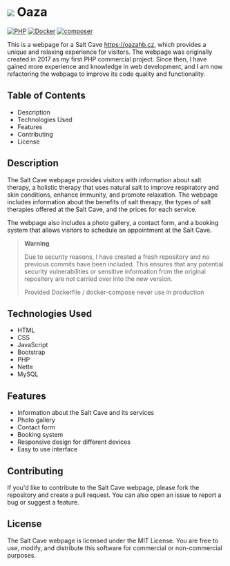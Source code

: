 # ![](https://oazahb.cz/images/logo.png) Oaza
[![PHP](https://img.shields.io/badge/PHP-8.2-blue.svg)](http://php.net)
[![Docker](https://img.shields.io/badge/Docker-powered-blue.svg)](https://www.docker.com/)
[![composer](https://img.shields.io/badge/composer-latest-green.svg)](https://getcomposer.org/)

This is a webpage for a Salt Cave https://oazahb.cz, which provides a unique and relaxing experience for visitors. The
webpage was originally created in 2017 as my first PHP commercial project. Since then, I have gained more experience and
knowledge in web development, and I am now refactoring the webpage to improve its code quality and functionality.



## Table of Contents

- Description
- Technologies Used
- Features
- Contributing
- License

## Description

The Salt Cave webpage provides visitors with information about salt therapy, a holistic therapy that uses natural salt
to improve respiratory and skin conditions, enhance immunity, and promote relaxation. The webpage includes information
about the benefits of salt therapy, the types of salt therapies offered at the Salt Cave, and the prices for each
service.

The webpage also includes a photo gallery, a contact form, and a booking system that allows visitors to schedule an
appointment at the Salt Cave.

> **Warning**
>
> Due to security reasons, I have created a fresh repository and no previous commits
have been included. This ensures that any potential security vulnerabilities or sensitive information from the original
repository are not carried over into the new version.
> 
> Provided Dockerfile / docker-compose never use in production
## Technologies Used

- HTML
- CSS
- JavaScript
- Bootstrap
- PHP
- Nette
- MySQL

## Features

- Information about the Salt Cave and its services
- Photo gallery
- Contact form
- Booking system
- Responsive design for different devices
- Easy to use interface

## Contributing

If you'd like to contribute to the Salt Cave webpage, please fork the repository and create a pull request. You can also
open an issue to report a bug or suggest a feature.

## License

The Salt Cave webpage is licensed under the MIT License. You are free to use, modify, and distribute this software for
commercial or non-commercial purposes.